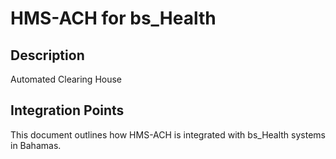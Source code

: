 # HMS-ACH for bs_Health

## Description

Automated Clearing House

## Integration Points

This document outlines how HMS-ACH is integrated with bs_Health systems in Bahamas.
